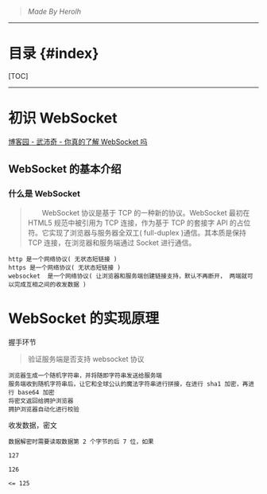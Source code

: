 > *Made By Herolh*

----------------------------------------------

# 目录 {#index}

[TOC]











--------------------------------------------

# 初识 WebSocket

[博客园 - 武沛奇 - 你真的了解 WebSocket 吗](https://www.cnblogs.com/wupeiqi/p/6558766.html)

## WebSocket 的基本介绍

### 什么是 WebSocket

> &emsp;&emsp;WebSocket 协议是基于 TCP 的一种新的协议。WebSocket 最初在HTML5 规范中被引用为 TCP 连接，作为基于 TCP 的套接字 API 的占位符。它实现了浏览器与服务器全双工( full-duplex )通信。其本质是保持 TCP 连接，在浏览器和服务端通过 Socket 进行通信。

```shell
http 是一个网络协议( 无状态短链接 )
https 是一个网络协议( 无状态短链接 )
websocket  是一个网络协议( 让浏览器和服务端创建链接支持，默认不再断开， 两端就可以完成互相之间的收发数据 )
```





# WebSocket 的实现原理

握手环节

> 验证服务端是否支持 websocket 协议

```shell
浏览器生成一个随机字符串，并将随即字符串发送给服务端
服务端收到随机字符串后，让它和全球公认的魔法字符串进行拼接，在进行 sha1 加密，再进行 base64 加密
将密文返回给拥护浏览器
拥护浏览器自动化进行校验
```

收发数据，密文

```shell
数据解密时需要读取数据第 2 个字节的后 7 位，如果

127

126

<= 125
```







